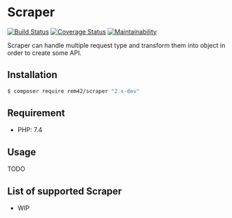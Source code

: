 Scraper
=======

[![Build Status](https://travis-ci.org/rem42/scraper.svg?branch=v2)](https://travis-ci.org/rem42/scraper)
[![Coverage Status](https://coveralls.io/repos/github/rem42/scraper/badge.svg?branch=v2)](https://coveralls.io/github/rem42/scraper?branch=v2)
[![Maintainability](https://api.codeclimate.com/v1/badges/72efc97d05213fc30324/maintainability)](https://codeclimate.com/github/rem42/scraper/maintainability)

Scraper can handle multiple request type and transform them into object in order to create some API.

Installation
------------

````bash
$ composer require rem42/scraper "2.x-dev"
````

Requirement
-----------

- PHP: 7.4

Usage
-----

 TODO

List of supported Scraper
-------------------------

- WIP
